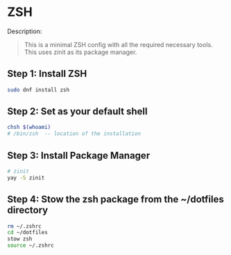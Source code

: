 # ZSH

Description:

> This is a minimal ZSH config with all the required necessary tools. This uses zinit as its package manager.

## Step 1: Install ZSH

```bash
sudo dnf install zsh
```

## Step 2: Set as your default shell

```bash
chsh $(whoami)
# /bin/zsh  -- location of the installation
```

## Step 3: Install Package Manager

```bash
# zinit
yay -S zinit
```

## Step 4: Stow the zsh package from the ~/dotfiles directory

```bash
rm ~/.zshrc
cd ~/dotfiles
stow zsh
source ~/.zshrc
```
